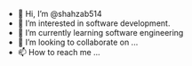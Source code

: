 - 👋 Hi, I’m @shahzab514
- 👀 I’m interested in software development.
- 🌱 I’m currently learning software engineering
- 💞️ I’m looking to collaborate on ...
- 📫 How to reach me ...

<!---
shahzab514/shahzab514 is a ✨ special ✨ repository because its `README.md` (this file) appears on your GitHub profile.
You can click the Preview link to take a look at your changes.
--->
